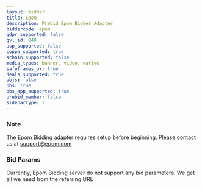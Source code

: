 ```yaml
---
layout: bidder
title: Epom
description: Prebid Epom Bidder Adapter
biddercode: epom
gdpr_supported: false
gvl_id: 849
usp_supported: false
coppa_supported: true
schain_supported: false
media_types: banner, video, native
safeframes_ok: true
deals_supported: true
pbjs: false
pbs: true
pbs_app_supported: true
prebid_member: false
sidebarType: 1
---
```


### Note

The Epom Bidding adapter requires setup before beginning. Please contact us at <support@epom.com>

### Bid Params

Currently, Epom Bidding server do not support any bid parameters. We get all we need from the referring URL
